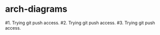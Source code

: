 # arch-diagrams

#1. Trying git push access.
#2. Trying git push access.
#3. Trying git push access.
